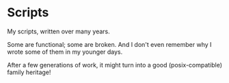 Scripts
=======

My scripts, written over many years. 

Some are functional; some are broken. And I don't even remember why I wrote some of them in my younger days.

After a few generations of work, it might turn into a good (posix-compatible) family heritage!
